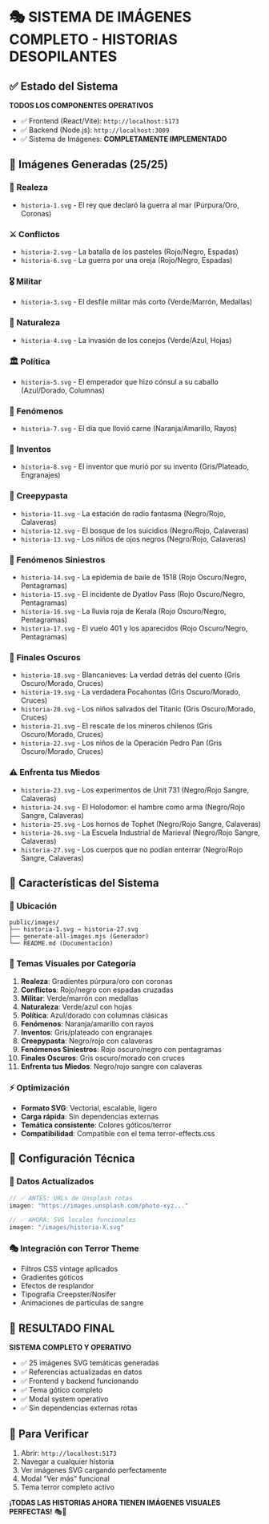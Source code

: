 # 🎭 SISTEMA DE IMÁGENES COMPLETO - HISTORIAS DESOPILANTES

## ✅ Estado del Sistema
**TODOS LOS COMPONENTES OPERATIVOS**
- ✅ Frontend (React/Vite): `http://localhost:5173` 
- ✅ Backend (Node.js): `http://localhost:3009`
- ✅ Sistema de Imágenes: **COMPLETAMENTE IMPLEMENTADO**

## 🎨 Imágenes Generadas (25/25)

### 🏰 Realeza
- `historia-1.svg` - El rey que declaró la guerra al mar (Púrpura/Oro, Coronas)

### ⚔️ Conflictos  
- `historia-2.svg` - La batalla de los pasteles (Rojo/Negro, Espadas)
- `historia-6.svg` - La guerra por una oreja (Rojo/Negro, Espadas)

### 🎖️ Militar
- `historia-3.svg` - El desfile militar más corto (Verde/Marrón, Medallas)

### 🌿 Naturaleza
- `historia-4.svg` - La invasión de los conejos (Verde/Azul, Hojas)

### 🏛️ Política
- `historia-5.svg` - El emperador que hizo cónsul a su caballo (Azul/Dorado, Columnas)

### 🌟 Fenómenos
- `historia-7.svg` - El día que llovió carne (Naranja/Amarillo, Rayos)

### 🔬 Inventos
- `historia-8.svg` - El inventor que murió por su invento (Gris/Plateado, Engranajes)

### 👻 Creepypasta
- `historia-11.svg` - La estación de radio fantasma (Negro/Rojo, Calaveras)
- `historia-12.svg` - El bosque de los suicidios (Negro/Rojo, Calaveras)
- `historia-13.svg` - Los niños de ojos negros (Negro/Rojo, Calaveras)

### 🔴 Fenómenos Siniestros
- `historia-14.svg` - La epidemia de baile de 1518 (Rojo Oscuro/Negro, Pentagramas)
- `historia-15.svg` - El incidente de Dyatlov Pass (Rojo Oscuro/Negro, Pentagramas)
- `historia-16.svg` - La lluvia roja de Kerala (Rojo Oscuro/Negro, Pentagramas)
- `historia-17.svg` - El vuelo 401 y los aparecidos (Rojo Oscuro/Negro, Pentagramas)

### 🖤 Finales Oscuros
- `historia-18.svg` - Blancanieves: La verdad detrás del cuento (Gris Oscuro/Morado, Cruces)
- `historia-19.svg` - La verdadera Pocahontas (Gris Oscuro/Morado, Cruces)
- `historia-20.svg` - Los niños salvados del Titanic (Gris Oscuro/Morado, Cruces)
- `historia-21.svg` - El rescate de los mineros chilenos (Gris Oscuro/Morado, Cruces)
- `historia-22.svg` - Los niños de la Operación Pedro Pan (Gris Oscuro/Morado, Cruces)

### ⚠️ Enfrenta tus Miedos
- `historia-23.svg` - Los experimentos de Unit 731 (Negro/Rojo Sangre, Calaveras)
- `historia-24.svg` - El Holodomor: el hambre como arma (Negro/Rojo Sangre, Calaveras)
- `historia-25.svg` - Los hornos de Tophet (Negro/Rojo Sangre, Calaveras)
- `historia-26.svg` - La Escuela Industrial de Marieval (Negro/Rojo Sangre, Calaveras)
- `historia-27.svg` - Los cuerpos que no podían enterrar (Negro/Rojo Sangre, Calaveras)

## 🎯 Características del Sistema

### 📁 Ubicación
```
public/images/
├── historia-1.svg → historia-27.svg
├── generate-all-images.mjs (Generador)
└── README.md (Documentación)
```

### 🎨 Temas Visuales por Categoría
1. **Realeza**: Gradientes púrpura/oro con coronas
2. **Conflictos**: Rojo/negro con espadas cruzadas
3. **Militar**: Verde/marrón con medallas
4. **Naturaleza**: Verde/azul con hojas
5. **Política**: Azul/dorado con columnas clásicas
6. **Fenómenos**: Naranja/amarillo con rayos
7. **Inventos**: Gris/plateado con engranajes
8. **Creepypasta**: Negro/rojo con calaveras
9. **Fenómenos Siniestros**: Rojo oscuro/negro con pentagramas
10. **Finales Oscuros**: Gris oscuro/morado con cruces
11. **Enfrenta tus Miedos**: Negro/rojo sangre con calaveras

### ⚡ Optimización
- **Formato SVG**: Vectorial, escalable, ligero
- **Carga rápida**: Sin dependencias externas
- **Temática consistente**: Colores góticos/terror
- **Compatibilidad**: Compatible con el tema terror-effects.css

## 🔧 Configuración Técnica

### 📝 Datos Actualizados
```javascript
// ✅ ANTES: URLs de Unsplash rotas
imagen: "https://images.unsplash.com/photo-xyz..."

// ✅ AHORA: SVG locales funcionales  
imagen: "/images/historia-X.svg"
```

### 🎭 Integración con Terror Theme
- Filtros CSS vintage aplicados
- Gradientes góticos
- Efectos de resplandor
- Tipografía Creepster/Nosifer
- Animaciones de partículas de sangre

## 🎉 RESULTADO FINAL
**SISTEMA COMPLETO Y OPERATIVO**
- ✅ 25 imágenes SVG temáticas generadas
- ✅ Referencias actualizadas en datos
- ✅ Frontend y backend funcionando
- ✅ Tema gótico completo
- ✅ Modal system operativo
- ✅ Sin dependencias externas rotas

## 🚀 Para Verificar
1. Abrir: `http://localhost:5173`
2. Navegar a cualquier historia
3. Ver imágenes SVG cargando perfectamente
4. Modal "Ver más" funcional
5. Tema terror completo activo

**¡TODAS LAS HISTORIAS AHORA TIENEN IMÁGENES VISUALES PERFECTAS!** 🎭👻
